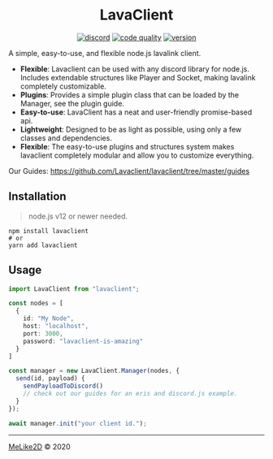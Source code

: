 <div align="center">
	<h1>LavaClient</h1>
	<a href="https://discord.gg/BnQECNd"><img src="https://discordapp.com/api/guilds/696355996657909790/embed.png" alt="discord"/><a>
	<a href="https://www.codacy.com/gh/Lavaclient/lavaclient?utm_source=github.com&utm_medium=referral&utm_content=Lavaclient/lavaclient&utm_campaign=Badge_Grade"><img src="https://api.codacy.com/project/badge/Grade/fe049eb85ee74900ae764fc5af6a6299" alt="code quality"/><a>
	<a href="https://npmjs.com/lavaclient"><img src="https://img.shields.io/npm/v/lavaclient.svg?maxAge=3600" alt="version"/><a>
</div>

A simple, easy-to-use, and flexible node.js lavalink client.

- **Flexible**: Lavaclient can be used with any discord library for node.js. Includes extendable structures like Player and Socket, making lavalink completely customizable.
- **Plugins**: Provides a simple plugin class that can be loaded by the Manager, see the plugin guide.
- **Easy-to-use**: LavaClient has a neat and user-friendly promise-based api.
- **Lightweight**: Designed to be as light as possible, using only a few classes and dependencies.
- **Flexible**: The easy-to-use plugins and structures system makes lavaclient completely modular and allow you to customize everything.

Our Guides: <https://github.com/Lavaclient/lavaclient/tree/master/guides>

## Installation

> node.js v12 or newer needed.

```
npm install lavaclient
# or
yarn add lavaclient
```

## Usage

```ts
import LavaClient from "lavaclient";

const nodes = [
  {
    id: "My Node",
    host: "localhost",
    port: 3000,
    password: "lavaclient-is-amazing"
  }
]

const manager = new LavaClient.Manager(nodes, {
  send(id, payload) {
    sendPayloadToDiscord()
    // check out our guides for an eris and discord.js example.
  }
});

await manager.init("your client id.");
```

---

[MeLike2D](https://melike2d.me/) &copy; 2020